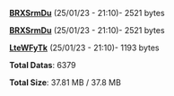 [**BRXSrmDu**](/data/BRXSrmDu.txt) (25/01/23 - 21:10)- 2521 bytes

[**BRXSrmDu**](/data/BRXSrmDu.txt) (25/01/23 - 21:10)- 2521 bytes

[**LteWFyTk**](/data/LteWFyTk.txt) (25/01/23 - 21:10)- 1193 bytes

**Total Datas**: 6379

**Total Size**: 37.81 MB / 37.8 MB